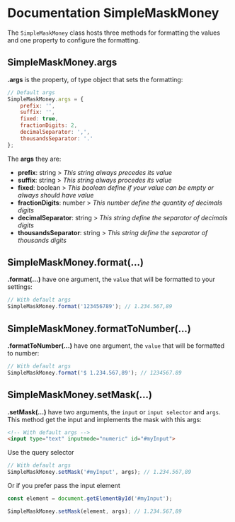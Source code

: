 # Documentation SimpleMaskMoney

The ```SimpleMaskMoney``` class hosts three methods for formatting the values and one property to configure the formatting.

## SimpleMaskMoney.args

**.args** is the property, of type object that sets the formatting:

```javascript
// Default args
SimpleMaskMoney.args = {
    prefix: '',
    suffix: '',
    fixed: true,
    fractionDigits: 2,
    decimalSeparator: ',',
    thousandsSeparator: '.'
};
```

The **args** they are:

- **prefix**: string > *This string always precedes its value*
- **suffix**: string > *This string always procedes its value*
- **fixed**: boolean > *This boolean define if your value can be empty or always should have value*
- **fractionDigits**: number > *This number define the quantity of decimals digits*
- **decimalSeparator**: string > *This string define the separator of decimals digits*
- **thousandsSeparator**: string > *This string define the separator of thousands digits*

## SimpleMaskMoney.format(...)

**.format(...)** have one argument, the ```value``` that will be formatted to your settings:

```javascript
// With default args
SimpleMaskMoney.format('123456789'); // 1.234.567,89
```

## SimpleMaskMoney.formatToNumber(...)

**.formatToNumber(...)** have one argument, the ```value``` that will be formatted to number:

```javascript
// With default args
SimpleMaskMoney.format('$ 1.234.567,89'); // 1234567.89
```

## SimpleMaskMoney.setMask(...)

**.setMask(...)** have two arguments, the ```input``` or ```input selector``` and ```args```. 
This method get the input and implements the mask with this args:

```html
<!-- With default args -->
<input type="text" inputmode="numeric" id="#myInput">
```

Use the query selector

```javascript
// With default args
SimpleMaskMoney.setMask('#myInput', args); // 1.234.567,89
```

Or if you prefer pass the input element

```javascript
const element = document.getElementById('#myInput');

SimpleMaskMoney.setMask(element, args); // 1.234.567,89
```
